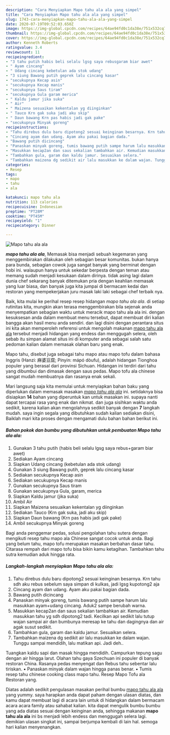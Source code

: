 ```yaml
---
description: "Cara Menyiapkan Mapo tahu ala ala yang simpel"
title: "Cara Menyiapkan Mapo tahu ala ala yang simpel"
slug: 1743-cara-menyiapkan-mapo-tahu-ala-ala-yang-simpel
date: 2020-07-19T09:52:03.650Z
image: https://img-global.cpcdn.com/recipes/64ae94fd0c1da38e/751x532cq70/mapo-tahu-ala-ala-foto-resep-utama.jpg
thumbnail: https://img-global.cpcdn.com/recipes/64ae94fd0c1da38e/751x532cq70/mapo-tahu-ala-ala-foto-resep-utama.jpg
cover: https://img-global.cpcdn.com/recipes/64ae94fd0c1da38e/751x532cq70/mapo-tahu-ala-ala-foto-resep-utama.jpg
author: Kenneth Roberts
ratingvalue: 3.4
reviewcount: 11
recipeingredient:
- "3 tahu putih habis beli selalu lgsg saya rebusgaram biar awet"
- " Ayam cincang"
- " Udang cincang kebetulan ada stok udang"
- "3 siung Bawang putih geprek lalu cincang kasar"
- "secukupnya Kecap asin"
- "secukupnya Kecap manis"
- "secukupnya Saus tiram"
- "secukupnya Gula garam merica"
- " Kaldu jamur jika suka"
- " Air"
- " Maizena sesuaikan kekentalan yg diinginkan"
- " Tauco Krn gak suka jadi aku skip"
- " Daun bawang Krn pas habis jadi gak pake"
- "secukupnya Minyak goreng"
recipeinstructions:
- "Tahu direbus dulu baru dipotong2 sesuai keinginan besarnya. Krn tahu sdh aku rebus sebelum saya simpan di kulkas, jadi lgsg kupotong2 aja"
- "Cincang ayam dan udang. Ayam aku pakai bagian dada."
- "Bawang putih dicincang"
- "Panaskan minyak goreng, tumis bawang putih sampe harum lalu masukkan ayam+udang cincang. Aduk2 sampe berubah warna."
- "Masukkan kecap2an dan saus sekalian tambahkan air. Kemudian masukkan tahu yg sdh dipotong2 tadi. Kecilkan api sedikit lalu tutup wajan sampai air dan bumbunya meresap ke tahu dan dagingnya dan air agak susut sedikit."
- "Tambahkan gula, garam dan kaldu jamur. Sesuaikan selera."
- "Tambahkan maizena dg sedikit air lalu masukkan ke dalam wajan. Tunggu sampai mendidih, lalu matikan api. Jadi deh.."
categories:
- Resep
tags:
- mapo
- tahu
- ala

katakunci: mapo tahu ala 
nutrition: 113 calories
recipecuisine: Indonesian
preptime: "PT28M"
cooktime: "PT45M"
recipeyield: "1"
recipecategory: Dinner

---
```



![Mapo tahu ala ala](https://img-global.cpcdn.com/recipes/64ae94fd0c1da38e/751x532cq70/mapo-tahu-ala-ala-foto-resep-utama.jpg)

<b><i>mapo tahu ala ala</i></b>, Memasak bisa menjadi sebuah kegemaran yang menggembirakan dilakukan oleh sebagian besar komunitas. bukan hanya para bunda, sebagian cowok juga sangat banyak yang berminat dengan hobi ini. walaupun hanya untuk sekedar berpesta dengan teman atau memang sudah menjadi kesukaan dalam dirinya. tidak asing lagi dalam dunia chef sekarang banyak ditemukan pria dengan keahlian memasak yang luar biasa, dan banyak juga kita jumpai di bermacam kedai dan restoran yang mempekerjakan juru masak laki laki sebagai chef terbaik nya.

Baik, kita mulai ke perihal resep resep hidangan <i>mapo tahu ala ala</i>. di setiap rutinitas kita, mungkin akan terasa menggembirakan bila sejenak anda menyempatkan sebagian waktu untuk meracik mapo tahu ala ala ini. dengan kesuksesan anda dalam membuat menu tersebut, dapat membuat diri kalian bangga akan hasil menu anda sendiri. dan lagi disini dengan perantara situs ini kita akan memperoleh referensi untuk mengolah makanan <u>mapo tahu ala ala</u> tersebut menjadi hidangan yang endess dan menggugah selera, oleh sebab itu simpan alamat situs ini di komputer anda sebagai salah satu pedoman kalian dalam memasak olahan baru yang enak.

Mapo tahu, disebut juga sebagai tahu mapo atau mapo tofu dalam bahasa Inggris (Hanzi: 麻婆豆腐; Pinyin: mápó dòufu), adalah hidangan Tionghoa populer yang berasal dari provinsi Sichuan. Hidangan ini terdiri dari tahu yang dibumbui dan dimasak dengan saus pedas. Mapo tofu ala chinese sangat mudah membuatnya dan rasanya enak sekali.


Mari langsung saja kita memulai untuk menyiapkan bahan baku yang diperlukan dalam memasak masakan <u><i>mapo tahu ala ala</i></u> ini. setidaknya bisa disiapkan <b>14</b> bahan yang diperuntuk kan untuk masakan ini. supaya nanti dapat tercapai rasa yang enak dan nikmat. dan juga sisihkan waktu anda sedikit, karena kalian akan mengolahnya sedikit banyak dengan <b>7</b> langkah mudah. saya ingin segala yang dibutuhkan sudah kalian sediakan disini, Baiklah mari kita proses dengan mengamati dulu bahan bahan berikut ini.

<!--inarticleads1-->

##### Bahan pokok dan bumbu yang dibutuhkan untuk pembuatan Mapo tahu ala ala:

1. Gunakan 3 tahu putih (habis beli selalu lgsg saya rebus+garam biar awet)
1. Sediakan  Ayam cincang
1. Siapkan  Udang cincang (kebetulan ada stok udang)
1. Gunakan 3 siung Bawang putih, geprek lalu cincang kasar
1. Sediakan secukupnya Kecap asin
1. Sediakan secukupnya Kecap manis
1. Gunakan secukupnya Saus tiram
1. Gunakan secukupnya Gula, garam, merica
1. Siapkan  Kaldu jamur (jika suka)
1. Ambil  Air
1. Siapkan  Maizena sesuaikan kekentalan yg diinginkan
1. Sediakan  Tauco (Krn gak suka, jadi aku skip)
1. Siapkan  Daun bawang (Krn pas habis jadi gak pake)
1. Ambil secukupnya Minyak goreng


Bagi anda penggemar pedas, solusi pengolahan tahu sutera dengan mengikuti resep tahu mapo ala Chinese sangat cocok untuk anda. Bagi yang belum tahu, mapo tofu merupakan masakan berbahan dasar tahu. Citarasa rempah dari mapo tofu bisa bikin kamu ketagihan. Tambahkan tahu sutra kemudian aduk hingga rata. 

<!--inarticleads2-->

##### Langkah-langkah menyiapkan Mapo tahu ala ala:

1. Tahu direbus dulu baru dipotong2 sesuai keinginan besarnya. Krn tahu sdh aku rebus sebelum saya simpan di kulkas, jadi lgsg kupotong2 aja
1. Cincang ayam dan udang. Ayam aku pakai bagian dada.
1. Bawang putih dicincang
1. Panaskan minyak goreng, tumis bawang putih sampe harum lalu masukkan ayam+udang cincang. Aduk2 sampe berubah warna.
1. Masukkan kecap2an dan saus sekalian tambahkan air. Kemudian masukkan tahu yg sdh dipotong2 tadi. Kecilkan api sedikit lalu tutup wajan sampai air dan bumbunya meresap ke tahu dan dagingnya dan air agak susut sedikit.
1. Tambahkan gula, garam dan kaldu jamur. Sesuaikan selera.
1. Tambahkan maizena dg sedikit air lalu masukkan ke dalam wajan. Tunggu sampai mendidih, lalu matikan api. Jadi deh..


Tuangkan kaldu sapi dan masak hingga mendidih. Campurkan tepung sagu dengan air hingga larut. Olahan tahu gaya Szechuan ini populer di banyak restoran China. Rasanya pedas menyengat dan Rebus tahu sebentar lalu tiriskan. ▪ Panaskan minyak dalam wajan hingga panas benar. ▪ Tumis resep tahu chinese cooking class mapo tahu. Resep Mapo Tofu ala Restoran yang. 

Diatas adalah sedikit pengulasan masakan perihal bumbu <u>mapo tahu ala ala</u> yang yummy. saya harapkan anda dapat paham dengan ulasan diatas, dan kamu dapat membuat lagi di acara lain untuk di hidangkan dalam bermacam acara acara family atau sahabat kalian. kita dapat mengulik bumbu bumbu yang ada diatas sesuai dengan keinginan anda, sehingga makanan <b>mapo tahu ala ala</b> ini bs menjadi lebih endess dan menggugah selera lagi. demikian ulasan singkat ini, sampai berjumpa kembali di lain hal. semoga hari kalian menyenangkan.
